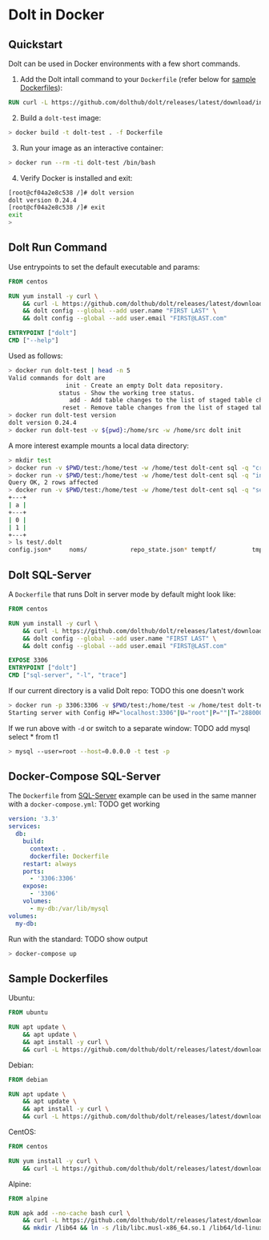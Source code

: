 # Dolt in Docker

## Quickstart

Dolt can be used in Docker environments with a few short commands.

1. Add the Dolt intall command to your `Dockerfile` (refer below for [sample Dockerfiles](#samples)):
```Dockerfile
RUN curl -L https://github.com/dolthub/dolt/releases/latest/download/install.sh | bash
```

2. Build a `dolt-test` image:
```bash
> docker build -t dolt-test . -f Dockerfile
```

3. Run your image as an interactive container:
```bash
> docker run --rm -ti dolt-test /bin/bash
```

4. Verify Docker is installed and exit:
```bash
[root@cf04a2e8c538 /]# dolt version
dolt version 0.24.4
[root@cf04a2e8c538 /]# exit
exit
>
```

## Dolt Run Command

Use entrypoints to set the default executable and params:
```Dockerfile
FROM centos

RUN yum install -y curl \
    && curl -L https://github.com/dolthub/dolt/releases/latest/download/install.sh | bash \
    && dolt config --global --add user.name "FIRST LAST" \
    && dolt config --global --add user.email "FIRST@LAST.com"

ENTRYPOINT ["dolt"]
CMD ["--help"]
```

Used as follows:
```bash
> docker run dolt-test | head -n 5
Valid commands for dolt are
                init - Create an empty Dolt data repository.
              status - Show the working tree status.
                 add - Add table changes to the list of staged table changes.
               reset - Remove table changes from the list of staged table changes.
> docker run dolt-test version 
dolt version 0.24.4
> docker run dolt-test -v ${pwd}:/home/src -w /home/src dolt init
```

A more interest example mounts a local data directory:
```bash
> mkdir test
> docker run -v $PWD/test:/home/test -w /home/test dolt-cent sql -q "create table t1 (a bigint primary key)"
> docker run -v $PWD/test:/home/test -w /home/test dolt-cent sql -q "insert into t1 values (0), (1)"
Query OK, 2 rows affected
> docker run -v $PWD/test:/home/test -w /home/test dolt-cent sql -q "select * from t1"
+---+
| a |
+---+
| 0 |
| 1 |
+---+
> ls test/.dolt
config.json*     noms/            repo_state.json* temptf/          tmp/
```

## Dolt SQL-Server <a name="sql-server"></a>

A `Dockerfile` that runs Dolt in server mode by default might look like:
```Dockerfile
FROM centos

RUN yum install -y curl \
    && curl -L https://github.com/dolthub/dolt/releases/latest/download/install.sh | bash \
    && dolt config --global --add user.name "FIRST LAST" \
    && dolt config --global --add user.email "FIRST@LAST.com"

EXPOSE 3306
ENTRYPOINT ["dolt"]
CMD ["sql-server", "-l", "trace"]
```

If our current directory is a valid Dolt repo:
TODO this one doesn't work
```bash
> docker run -p 3306:3306 -v $PWD/test:/home/test -w /home/test dolt-test
Starting server with Config HP="localhost:3306"|U="root"|P=""|T="28800000"|R="false"|L="trace"
```

If we run above with `-d` or switch to a separate window:
TODO add mysql select * from t1
```bash
> mysql --user=root --host=0.0.0.0 -t test -p
```

## Docker-Compose SQL-Server
The `Dockerfile` from [SQL-Server](#sql-server) example can be used in the same manner with a `docker-compose.yml`:
TODO get working
```yaml
version: '3.3'
services:
  db:
    build:
      context: .
      dockerfile: Dockerfile
    restart: always
    ports:
      - '3306:3306'
    expose:
      - '3306'
    volumes:
      - my-db:/var/lib/mysql
volumes:
  my-db:
```

Run with the standard:
TODO show output
```bash
> docker-compose up
```

## Sample Dockerfiles <a name="samples"></a>

Ubuntu:
```Dockerfile
FROM ubuntu

RUN apt update \
    && apt update \
    && apt install -y curl \
    && curl -L https://github.com/dolthub/dolt/releases/latest/download/install.sh | bash
```

Debian:
```Dockerfile
FROM debian

RUN apt update \
    && apt update \
    && apt install -y curl \
    && curl -L https://github.com/dolthub/dolt/releases/latest/download/install.sh | bash
```

CentOS:
```Dockerfile
FROM centos

RUN yum install -y curl \
    && curl -L https://github.com/dolthub/dolt/releases/latest/download/install.sh | bash
```

Alpine:
```Dockerfile
FROM alpine

RUN apk add --no-cache bash curl \
    && curl -L https://github.com/dolthub/dolt/releases/latest/download/install.sh | bash \
    && mkdir /lib64 && ln -s /lib/libc.musl-x86_64.so.1 /lib64/ld-linux-x86-64.so.2
```
